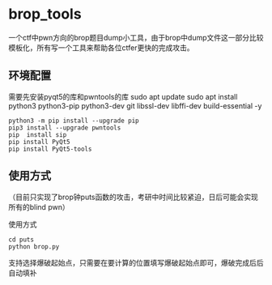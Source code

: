# brop_tools

一个ctf中pwn方向的brop题目dump小工具，由于brop中dump文件这一部分比较模板化，所有写一个工具来帮助各位ctfer更快的完成攻击。

## 环境配置

需要先安装pyqt5的库和pwntools的库
sudo apt update
sudo apt install python3 python3-pip python3-dev git libssl-dev libffi-dev build-essential -y

```shell
python3 -m pip install --upgrade pip
pip3 install --upgrade pwntools
pip  install sip
pip install PyQt5
pip install PyQt5-tools
```

## 使用方式

（目前只实现了brop钟puts函数的攻击，考研中时间比较紧迫，日后可能会实现所有的blind pwn）

使用方式

```shell
cd puts
python brop.py
```

支持选择爆破起始点，只需要在要计算的位置填写爆破起始点即可，爆破完成后后自动填补

